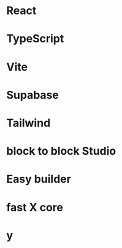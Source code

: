 # React
# TypeScript
# Vite
# Supabase
# Tailwind

# block to block Studio
#                Easy builder
#          fast X core
#                y
